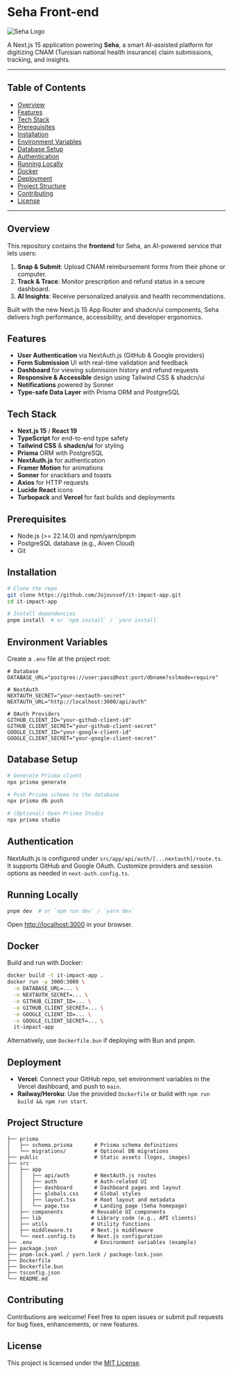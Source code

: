 # Seha Front-end

![Seha Logo](public/icon.png)

A Next.js 15 application powering **Seha**, a smart AI-assisted platform for digitizing CNAM (Tunisian national health insurance) claim submissions, tracking, and insights.

---

## Table of Contents

- [Overview](#overview)
- [Features](#features)
- [Tech Stack](#tech-stack)
- [Prerequisites](#prerequisites)
- [Installation](#installation)
- [Environment Variables](#environment-variables)
- [Database Setup](#database-setup)
- [Authentication](#authentication)
- [Running Locally](#running-locally)
- [Docker](#docker)
- [Deployment](#deployment)
- [Project Structure](#project-structure)
- [Contributing](#contributing)
- [License](#license)

---

## Overview

This repository contains the **frontend** for Seha, an AI-powered service that lets users:

1. **Snap & Submit**: Upload CNAM reimbursement forms from their phone or computer.
2. **Track & Trace**: Monitor prescription and refund status in a secure dashboard.
3. **AI Insights**: Receive personalized analysis and health recommendations.

Built with the new Next.js 15 App Router and shadcn/ui components, Seha delivers high performance, accessibility, and developer ergonomics.

## Features

- **User Authentication** via NextAuth.js (GitHub & Google providers)
- **Form Submission** UI with real-time validation and feedback
- **Dashboard** for viewing submission history and refund requests
- **Responsive & Accessible** design using Tailwind CSS & shadcn/ui
- **Notifications** powered by Sonner
- **Type-safe Data Layer** with Prisma ORM and PostgreSQL

## Tech Stack

- **Next.js 15** / **React 19**
- **TypeScript** for end-to-end type safety
- **Tailwind CSS** & **shadcn/ui** for styling
- **Prisma** ORM with PostgreSQL
- **NextAuth.js** for authentication
- **Framer Motion** for animations
- **Sonner** for snackbars and toasts
- **Axios** for HTTP requests
- **Lucide React** icons
- **Turbopack** and **Vercel** for fast builds and deployments

## Prerequisites

- Node.js (>= 22.14.0) and npm/yarn/pnpm
- PostgreSQL database (e.g., Aiven Cloud)
- Git

## Installation

```bash
# Clone the repo
git clone https://github.com/Jojoussef/it-impact-app.git
cd it-impact-app

# Install dependencies
pnpm install  # or `npm install` / `yarn install`
```

## Environment Variables

Create a `.env` file at the project root:

```dotenv
# Database
DATABASE_URL="postgres://user:pass@host:port/dbname?sslmode=require"

# NextAuth
NEXTAUTH_SECRET="your-nextauth-secret"
NEXTAUTH_URL="http://localhost:3000/api/auth"

# OAuth Providers
GITHUB_CLIENT_ID="your-github-client-id"
GITHUB_CLIENT_SECRET="your-github-client-secret"
GOOGLE_CLIENT_ID="your-google-client-id"
GOOGLE_CLIENT_SECRET="your-google-client-secret"
```

## Database Setup

```bash
# Generate Prisma client
npx prisma generate

# Push Prisma schema to the database
npx prisma db push

# (Optional) Open Prisma Studio
npx prisma studio
```

## Authentication

NextAuth.js is configured under `src/app/api/auth/[...nextauth]/route.ts`. It supports GitHub and Google OAuth. Customize providers and session options as needed in `next-auth.config.ts`.

## Running Locally

```bash
pnpm dev  # or `npm run dev` / `yarn dev`
```

Open [http://localhost:3000](http://localhost:3000) in your browser.

## Docker

Build and run with Docker:

```bash
docker build -t it-impact-app .
docker run -p 3000:3000 \
  -e DATABASE_URL=... \
  -e NEXTAUTH_SECRET=... \
  -e GITHUB_CLIENT_ID=... \
  -e GITHUB_CLIENT_SECRET=... \
  -e GOOGLE_CLIENT_ID=... \
  -e GOOGLE_CLIENT_SECRET=... \
  it-impact-app
```

Alternatively, use `Dockerfile.bun` if deploying with Bun and pnpm.

## Deployment

- **Vercel**: Connect your GitHub repo, set environment variables in the Vercel dashboard, and push to `main`.
- **Railway/Heroku**: Use the provided `Dockerfile` or build with `npm run build && npm run start`.

## Project Structure

```
├── prisma
│   ├── schema.prisma       # Prisma schema definitions
│   └── migrations/         # Optional DB migrations
├── public                  # Static assets (logos, images)
├── src
│   ├── app
│   │   ├── api/auth        # NextAuth.js routes
│   │   ├── auth            # Auth-related UI
│   │   ├── dashboard       # Dashboard pages and layout
│   │   ├── globals.css     # Global styles
│   │   ├── layout.tsx      # Root layout and metadata
│   │   └── page.tsx        # Landing page (Seha homepage)
│   ├── components         # Reusable UI components
│   ├── lib                # Library code (e.g., API clients)
│   ├── utils              # Utility functions
│   ├── middleware.ts      # Next.js middleware
│   └── next.config.ts     # Next.js configuration
├── .env                    # Environment variables (example)
├── package.json
├── pnpm-lock.yaml / yarn.lock / package-lock.json
├── Dockerfile
├── Dockerfile.bun
├── tsconfig.json
└── README.md
```

## Contributing

Contributions are welcome! Feel free to open issues or submit pull requests for bug fixes, enhancements, or new features.

## License

This project is licensed under the [MIT License](LICENSE).

